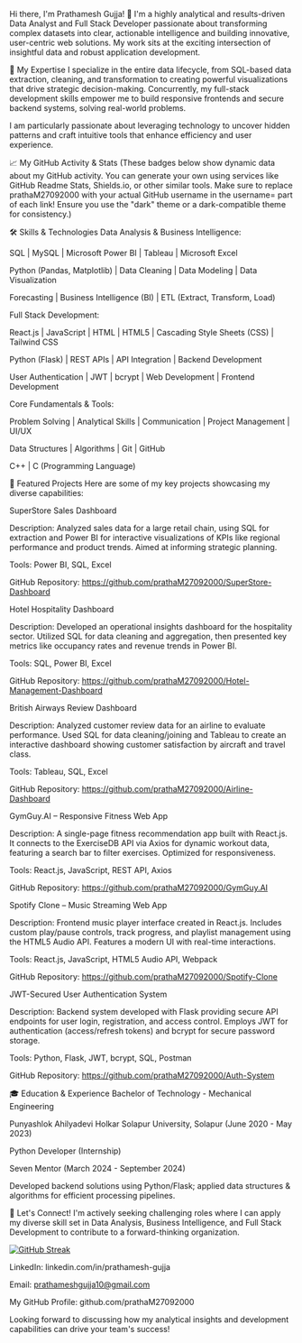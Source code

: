 Hi there, I'm Prathamesh Gujja! 👋
I'm a highly analytical and results-driven Data Analyst and Full Stack Developer passionate about transforming complex datasets into clear, actionable intelligence and building innovative, user-centric web solutions. My work sits at the exciting intersection of insightful data and robust application development.

🚀 My Expertise
I specialize in the entire data lifecycle, from SQL-based data extraction, cleaning, and transformation to creating powerful visualizations that drive strategic decision-making. Concurrently, my full-stack development skills empower me to build responsive frontends and secure backend systems, solving real-world problems.

I am particularly passionate about leveraging technology to uncover hidden patterns and craft intuitive tools that enhance efficiency and user experience.

📈 My GitHub Activity & Stats
(These badges below show dynamic data about my GitHub activity. You can generate your own using services like GitHub Readme Stats, Shields.io, or other similar tools. Make sure to replace prathaM27092000 with your actual GitHub username in the username= part of each link! Ensure you use the "dark" theme or a dark-compatible theme for consistency.)

🛠️ Skills & Technologies
Data Analysis & Business Intelligence:

SQL | MySQL | Microsoft Power BI | Tableau | Microsoft Excel

Python (Pandas, Matplotlib) | Data Cleaning | Data Modeling | Data Visualization

Forecasting | Business Intelligence (BI) | ETL (Extract, Transform, Load)

Full Stack Development:

React.js | JavaScript | HTML | HTML5 | Cascading Style Sheets (CSS) | Tailwind CSS

Python (Flask) | REST APIs | API Integration | Backend Development

User Authentication | JWT | bcrypt | Web Development | Frontend Development

Core Fundamentals & Tools:

Problem Solving | Analytical Skills | Communication | Project Management | UI/UX

Data Structures | Algorithms | Git | GitHub

C++ | C (Programming Language)

🎯 Featured Projects
Here are some of my key projects showcasing my diverse capabilities:

SuperStore Sales Dashboard

Description: Analyzed sales data for a large retail chain, using SQL for extraction and Power BI for interactive visualizations of KPIs like regional performance and product trends. Aimed at informing strategic planning.

Tools: Power BI, SQL, Excel

GitHub Repository: https://github.com/prathaM27092000/SuperStore-Dashboard

Hotel Hospitality Dashboard

Description: Developed an operational insights dashboard for the hospitality sector. Utilized SQL for data cleaning and aggregation, then presented key metrics like occupancy rates and revenue trends in Power BI.

Tools: SQL, Power BI, Excel

GitHub Repository: https://github.com/prathaM27092000/Hotel-Management-Dashboard

British Airways Review Dashboard

Description: Analyzed customer review data for an airline to evaluate performance. Used SQL for data cleaning/joining and Tableau to create an interactive dashboard showing customer satisfaction by aircraft and travel class.

Tools: Tableau, SQL, Excel

GitHub Repository: https://github.com/prathaM27092000/Airline-Dashboard

GymGuy.AI – Responsive Fitness Web App

Description: A single-page fitness recommendation app built with React.js. It connects to the ExerciseDB API via Axios for dynamic workout data, featuring a search bar to filter exercises. Optimized for responsiveness.

Tools: React.js, JavaScript, REST API, Axios

GitHub Repository: https://github.com/prathaM27092000/GymGuy.AI

Spotify Clone – Music Streaming Web App

Description: Frontend music player interface created in React.js. Includes custom play/pause controls, track progress, and playlist management using the HTML5 Audio API. Features a modern UI with real-time interactions.

Tools: React.js, JavaScript, HTML5 Audio API, Webpack

GitHub Repository: https://github.com/prathaM27092000/Spotify-Clone

JWT-Secured User Authentication System

Description: Backend system developed with Flask providing secure API endpoints for user login, registration, and access control. Employs JWT for authentication (access/refresh tokens) and bcrypt for secure password storage.

Tools: Python, Flask, JWT, bcrypt, SQL, Postman

GitHub Repository: https://github.com/prathaM27092000/Auth-System

🎓 Education & Experience
Bachelor of Technology - Mechanical Engineering

Punyashlok Ahilyadevi Holkar Solapur University, Solapur (June 2020 - May 2023)

Python Developer (Internship)

Seven Mentor (March 2024 - September 2024)

Developed backend solutions using Python/Flask; applied data structures & algorithms for efficient processing pipelines.

🤝 Let's Connect!
I'm actively seeking challenging roles where I can apply my diverse skill set in Data Analysis, Business Intelligence, and Full Stack Development to contribute to a forward-thinking organization.

[![GitHub Streak](https://github-readme-streak-stats.herokuapp.com?user=prathaM27092000&theme=transparent&hide_border=true)](https://git.io/streak-stats)

LinkedIn: linkedin.com/in/prathamesh-gujja

Email: prathameshgujja10@gmail.com

My GitHub Profile: github.com/prathaM27092000

Looking forward to discussing how my analytical insights and development capabilities can drive your team's success!
